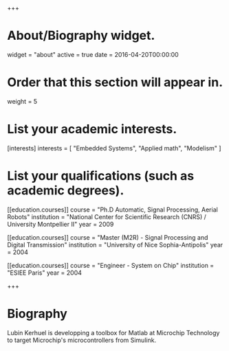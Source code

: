 +++
# About/Biography widget.
widget = "about"
active = true
date = 2016-04-20T00:00:00

# Order that this section will appear in.
weight = 5

# List your academic interests.
[interests]
  interests = [
    "Embedded Systems",
    "Applied math", 
    "Modelism"
  ]

# List your qualifications (such as academic degrees).
[[education.courses]]
  course = "Ph.D Automatic, Signal Processing, Aerial Robots"
  institution = "National Center for Scientific Research (CNRS) / University Montpellier II"
  year = 2009

[[education.courses]]
  course = "Master (M2R) - Signal Processing and Digital Transmission"
  institution = "University of Nice Sophia-Antipolis"
  year = 2004

[[education.courses]]
  course = "Engineer - System on Chip"
  institution = "ESIEE Paris"
  year = 2004
 
+++

# Biography

Lubin Kerhuel is developping a toolbox for Matlab at Microchip Technology to target Microchip's microcontrollers from Simulink.